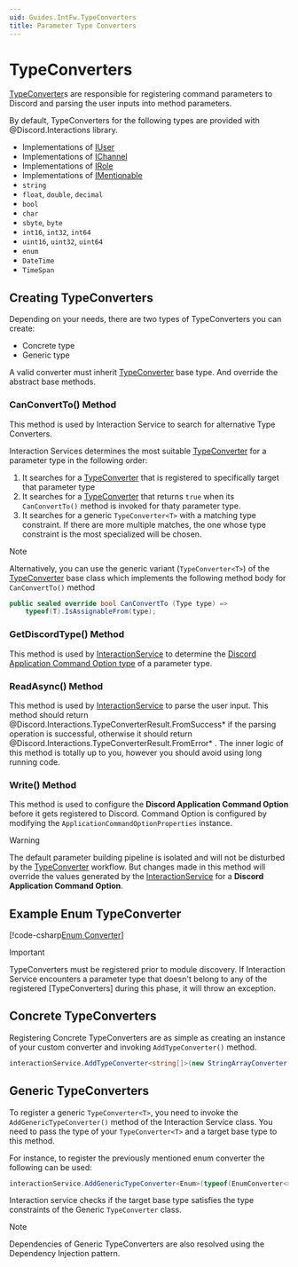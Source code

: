 ```yaml
---
uid: Guides.IntFw.TypeConverters
title: Parameter Type Converters
---
```


# TypeConverters

[TypeConverter]s are responsible for registering command parameters to Discord and parsing the user inputs into method parameters.

By default, TypeConverters for the following types are provided with @Discord.Interactions library.

- Implementations of [IUser]
- Implementations of [IChannel]
- Implementations of [IRole]
- Implementations of [IMentionable]
- `string`
- `float`, `double`, `decimal`
- `bool`
- `char`
- `sbyte`, `byte`
- `int16`, `int32`, `int64`
- `uint16`, `uint32`, `uint64`
- `enum`
- `DateTime`
- `TimeSpan`

## Creating TypeConverters

Depending on your needs, there are two types of TypeConverters you can create:

- Concrete type
- Generic type

A valid converter must inherit [TypeConverter] base type. And override the abstract base methods.

### CanConvertTo() Method

This method is used by Interaction Service to search for alternative Type Converters.

Interaction Services determines the most suitable [TypeConverter] for a parameter type in the following order:

1. It searches for a [TypeConverter] that is registered to specifically target that parameter type
2. It searches for a [TypeConverter] that returns `true` when its `CanConvertTo()` method is invoked for thaty parameter type.
3. It searches for a generic `TypeConverter<T>` with a matching type constraint. If there are more multiple matches,
the one whose type constraint is the most specialized will be chosen.

> [!NOTE]
> Alternatively, you can use the generic variant (`TypeConverter<T>`) of the
> [TypeConverter] base class which implements the following method body for `CanConvertTo()` method

```csharp
public sealed override bool CanConvertTo (Type type) => 
    typeof(T).IsAssignableFrom(type);
```

### GetDiscordType() Method

This method is used by [InteractionService] to determine the
[Discord Application Command Option type](https://discord.com/developers/docs/interactions/application-commands#application-command-object-application-command-option-type)
of a parameter type.

### ReadAsync() Method

This method is used by [InteractionService] to parse the user input.
This method should return @Discord.Interactions.TypeConverterResult.FromSuccess* if the parsing operation is successful,
otherwise it should return @Discord.Interactions.TypeConverterResult.FromError* .
The inner logic of this method is totally up to you,
however you should avoid using long running code.

### Write() Method

This method is used to configure the **Discord Application Command Option** before it gets registered to Discord.
Command Option is configured by modifying the `ApplicationCommandOptionProperties` instance.

> [!WARNING]
> The default parameter building pipeline is isolated and will not be disturbed by the [TypeConverter] workflow.
> But changes made in this method will override the values generated by the
> [InteractionService] for a **Discord Application Command Option**.

## Example Enum TypeConverter

[!code-csharp[Enum Converter](samples/typeconverters/enum_converter.cs)]

> [!IMPORTANT]
> TypeConverters must be registered prior to module discovery.
> If Interaction Service encounters a parameter type that doesn't belong to any of the
> registered [TypeConverters] during this phase, it will throw an exception.

## Concrete TypeConverters

Registering Concrete TypeConverters are as simple as creating an instance of your custom converter and invoking `AddTypeConverter()` method.

```csharp
interactionService.AddTypeConverter<string[]>(new StringArrayConverter());
```

## Generic TypeConverters

To register a generic `TypeConverter<T>`, you need to invoke the `AddGenericTypeConverter()` method of the Interaction Service class.
You need to pass the type of your `TypeConverter<T>` and a target base type to this method.

For instance, to register the previously mentioned enum converter the following can be used:

```csharp
interactionService.AddGenericTypeConverter<Enum>(typeof(EnumConverter<>));
```

Interaction service checks if the target base type satisfies the type constraints of the Generic `TypeConverter` class.

> [!NOTE]
> Dependencies of Generic TypeConverters are also resolved using the Dependency Injection pattern.

[TypeConverter]: xref:Discord.Interactions.TypeConverter
[InteractionService]: xref:Discord.Interactions.InteractionService
[IChannel]: xref:Discord.IChannel
[IRole]: xref:Discord.IRole
[IUser]: xref:Discord.IUser
[IMentionable]: xref:Discord.IMentionable
